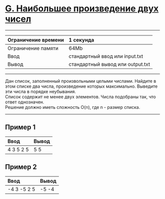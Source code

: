 # [G. Наибольшее произведение двух чисел](https://contest.yandex.ru/contest/27472/problems/G/)

---
| Ограничение времени | 1 секунда |
| :--- | :--- |
| Ограничение памяти | 64Mb |
| Ввод | стандартный ввод или input.txt |
| Вывод | стандартный вывод или output.txt |
---

Дан список, заполненный произвольными целыми числами. Найдите в этом списке два числа, произведение которых максимально. Выведите эти числа в порядке неубывания.  
Список содержит не менее двух элементов. Числа подобраны так, что ответ однозначен.  
Решение должно иметь сложность O(n), где n - размер списка.

---
## Пример 1

| Ввод | Вывод |
| :--- | :--- |
| 4 3 5 2 5 | 5 5 |

## Пример 2

| Ввод | Вывод |
| :--- | :--- |
| -4 3 -5 2 5 | -5 -4 |

